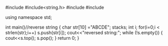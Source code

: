 
#include <iostream>
#include<string.h>
#include<stack>
#include<cmath>

using namespace std;

int main()//reverse string
{
    char str[10] ="ABCDE";
    stack<char>s;
    int i;
    for(i=0;i < strlen(str);i++)
        s.push(str[i]);
    cout<<"reversed string:";
    while (!s.empty())
    {
        cout<<s.top();
        s.pop();
    }
    return 0;
}
